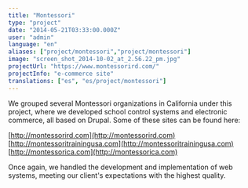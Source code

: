 ```yaml
---
title: "Montessori"
type: "project"
date: "2014-05-21T03:33:00.000Z"
user: "admin"
language: "en"
aliases: ["project/montessori","project/montessori"]
image: "screen_shot_2014-10-02_at_2.56.22_pm.jpg"
projectUrl: "https://www.montessorird.com/"
projectInfo: "e-commerce site"
translations: ["es", "es/project/montessori"]
---
```


We grouped several Montessori organizations in California under this project, where we developed school control systems and electronic commerce, all based on Drupal. Some of these sites can be found here:

[http://montessorird.com](http://montessorird.com)  
[http://montessoritrainingusa.com](http://montessoritrainingusa.com)  
[http://montessorica.com](http://montessorica.com)

Once again, we handled the development and implementation of web systems, meeting our client's expectations with the highest quality.